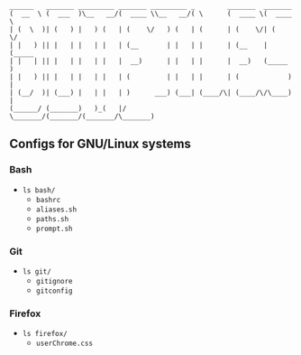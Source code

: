 ```
______   _______ _________ _______ _________ _        _______  _______
(  __  \ (  ___  )\__   __/(  ____ \\__   __/( \      (  ____ \(  ____ \
| (  \  )| (   ) |   ) (   | (    \/   ) (   | (      | (    \/| (    \/
| |   ) || |   | |   | |   | (__       | |   | |      | (__    | (_____
| |   | || |   | |   | |   |  __)      | |   | |      |  __)   (_____  )
| |   ) || |   | |   | |   | (         | |   | |      | (            ) |
| (__/  )| (___) |   | |   | )      ___) (___| (____/\| (____/\/\____) |
(______/ (_______)   )_(   |/       \_______/(_______/(_______/\_______)

```

## Configs for GNU/Linux systems

### Bash
+ `ls bash/`
    - `bashrc`
    - `aliases.sh`
    - `paths.sh`
    - `prompt.sh`

### Git
+ `ls git/`
    - `gitignore`
    - `gitconfig`

### Firefox
+ `ls firefox/`
    - `userChrome.css`
